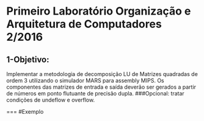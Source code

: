 # Primeiro Laboratório Organização e Arquitetura de Computadores 2/2016


## 1-Objetivo:
Implementar a metodologia de decomposição LU de Matrizes quadradas de ordem 3 utilizando o simulador MARS para assembly MIPS. Os componentes das matrizes de entrada e saída deverão ser gerados a partir de números em ponto flutuante de precisão dupla.
###Opcional: tratar condições de undeflow e overflow.

===
#Exemplo
